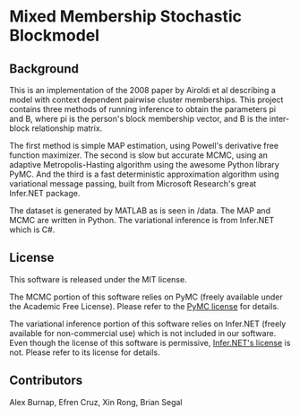 # Mixed Membership Stochastic Blockmodel #

## Background ##
This is an implementation of the 2008 paper by Airoldi et al describing a model with context dependent pairwise cluster memberships.  This project contains three methods of running inference to obtain the parameters pi and B, where pi is the person's block membership vector, and B is the inter-block relationship matrix.

The first method is simple MAP estimation, using Powell's derivative free function maximizer.
The second is slow but accurate MCMC, using an adaptive Metropolis-Hasting algorithm using the awesome Python library PyMC.
And the third is a fast deterministic approximation algorithm using variational message passing, built from Microsoft Research's great Infer.NET package.

The dataset is generated by MATLAB as is seen in /data.  The MAP and MCMC are written in Python.  The variational inference is from Infer.NET which is C#.

## License ##
This software is released under the MIT license.

The MCMC portion of this software relies on PyMC (freely available under the Academic Free License).  Please refer to the [PyMC license](https://github.com/pymc-devs/pymc/blob/master/LICENSE) for details.

The variational inference portion of this software relies on Infer.NET (freely available for non-commercial use) which is not included in our software. Even though the license of this software is permissive, [Infer.NET's license](http://research.microsoft.com/en-us/downloads/710cd61f-3587-44f4-b12d-a2c75722c4f6/InferNetLicense.rtf) is not. Please refer to its license for details.

## Contributors ##
Alex Burnap,
Efren Cruz,
Xin Rong,
Brian Segal

